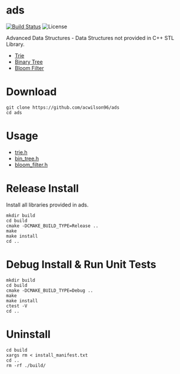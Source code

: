 # ads
[![Build Status](https://travis-ci.com/acwilson96/ads.svg?branch=master)](https://travis-ci.com/acwilson96/ads)
![License](https://img.shields.io/badge/License-MIT-brightgreen.svg)


Advanced Data Structures - Data Structures not provided in C++ STL Library.
  * [Trie](https://github.com/acwilson96/trie)
  * [Binary Tree](https://github.com/acwilson96/bin_tree)
  * [Bloom Filter](https://github.com/acwilson96/bloom_filter)

# Download
```
git clone https://github.com/acwilson96/ads
cd ads
```
# Usage
 * [trie.h](https://github.com/acwilson96/trie/blob/master/include/trie.h)
 * [bin_tree.h](https://github.com/acwilson96/bin_tree/blob/master/include/bin_tree.h)
 * [bloom_filter.h](https://github.com/acwilson96/bloom_filter/blob/master/include/bloom_filter.h)
# Release Install
Install all libraries provided in ads.
```
mkdir build
cd build
cmake -DCMAKE_BUILD_TYPE=Release ..
make
make install
cd ..
```
# Debug Install & Run Unit Tests
```
mkdir build
cd build
cmake -DCMAKE_BUILD_TYPE=Debug ..
make
make install
ctest -V
cd ..
```
# Uninstall
```
cd build
xargs rm < install_manifest.txt
cd ..
rm -rf ./build/
```
